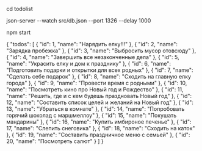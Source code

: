 cd todolist

json-server --watch src/db.json --port 1326
--delay 1000

npm start

{
"todos": [
{
"id": 1,
"name": "Нарядить елку!!!"
},
{
"id": 2,
"name": "Зарядка пробежка"
},
{
"id": 3,
"name": "Выбросить мусор отовсюду"
},
{
"id": 4,
"name": "Завершить все незаконченные дела"
},
{
"id": 5,
"name": "Украсить елку и дом к празднику"
},
{
"id": 6,
"name": "Подготовить подарки и открытки для всех родных"
},
{
"id": 7,
"name": "Сделать себе подарок"
},
{
"id": 8,
"name": "Сходить на главную елку города"
},
{
"id": 9,
"name": "Провести время с родными"
},
{
"id": 10,
"name": "Посмотреть кино про Новый год и Рождество"
},
{
"id": 11,
"name": "Решить, где и с кем будешь праздновать Новый год"
},
{
"id": 12,
"name": "Составить список целей и желаний на Новый год"
},
{
"id": 13,
"name": "Убраться в комнате"
},
{
"id": 14,
"name": "Попробовать горячий шоколад с маршмеллоу"
},
{
"id": 15,
"name": "Покушать мандарины"
},
{
"id": 16,
"name": "Купить имбироное печенье"
},
{
"id": 17,
"name": "Слепить снеговика"
},
{
"id": 18,
"name": "Сходить на каток"
},
{
"id": 19,
"name": "Составить праздничное меню с семьей"
},
{
"id": 20,
"name": "Посмотреть салют"
}
]
}
